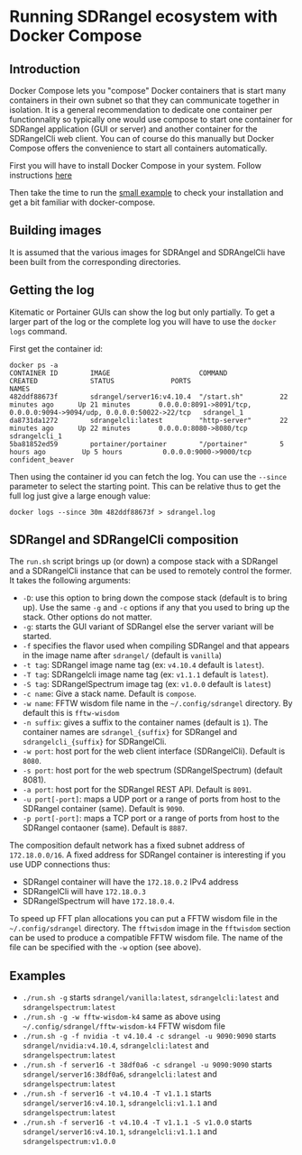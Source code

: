 <h1>Running SDRangel ecosystem with Docker Compose</h1>

<h2>Introduction</h2>

Docker Compose lets you "compose" Docker containers that is start many containers in their own subnet so that they can communicate together in isolation. It is a general recommendation to dedicate one container per functionnality so typically one would use compose to start one container for SDRangel application (GUI or server) and another container for the SDRangelCli web client. You can of course do this manually but Docker Compose offers the convenience to start all containers automatically.

First you will have to install Docker Compose in your system. Follow instructions [here](https://docs.docker.com/compose/install/)

Then take the time to run the [small example](https://docs.docker.com/compose/gettingstarted/) to check your installation and get a bit familiar with docker-compose.

<h2>Building images</h2>

It is assumed that the various images for SDRAngel and SDRAngelCli have been built from the corresponding directories.

<h2>Getting the log</h2>

Kitematic or Portainer GUIs can show the log but only partially. To get a larger part of the log or the complete log you will have to use the `docker logs` command.

First get the container id:
<pre><code>docker ps -a
CONTAINER ID        IMAGE                      COMMAND             CREATED             STATUS              PORTS                                                                   NAMES
482ddf88673f        sdrangel/server16:v4.10.4  "/start.sh"         22 minutes ago      Up 21 minutes       0.0.0.0:8091->8091/tcp, 0.0.0.0:9094->9094/udp, 0.0.0.0:50022->22/tcp   sdrangel_1
da8731da1272        sdrangelcli:latest         "http-server"       22 minutes ago      Up 22 minutes       0.0.0.0:8080->8080/tcp                                                  sdrangelcli_1
5ba81852ed59        portainer/portainer        "/portainer"        5 hours ago         Up 5 hours          0.0.0.0:9000->9000/tcp                                                  confident_beaver
</code></pre>

Then using the container id you can fetch the log. You can use the `--since` parameter to select the starting point. This can be relative thus to get the full log just give a large enough value:

<pre><code>docker logs --since 30m 482ddf88673f > sdrangel.log</code></pre>

<h2>SDRangel and SDRangelCli composition</h2>

The `run.sh` script brings up (or down) a compose stack with a SDRangel and a SDRangelCli instance that can be used to remotely control the former. It takes the following arguments:

  - `-D`: use this option to bring down the compose stack (default is to bring up). Use the same `-g` and `-c` options if any that you used to bring up the stack. Other options do not matter.
  - `-g`: starts the GUI variant of SDRangel else the server variant will be started.
  - `-f` specifies the flavor used when compiling SDRangel and that appears in the image name after `sdrangel/` (default is `vanilla`)
  - `-t tag`: SDRangel image name tag (ex: `v4.10.4` default is `latest`).
  - `-T tag`: SDRangelcli image name tag (ex: `v1.1.1` default is `latest`).
  - `-S tag`: SDRangelSpectrum image tag (ex: `v1.0.0` default is `latest`)
  - `-c name`: Give a stack name. Default is `compose`.
  - `-w name`: FFTW wisdom file name in the `~/.config/sdrangel` directory. By default this is `fftw-wisdom`
  - `-n suffix`: gives a suffix to the container names (default is `1`). The container names are `sdrangel_{suffix}` for SDRangel and `sdrangelcli_{suffix}` for SDRangelCli.
  - `-w port`: host port for the web client interface (SDRangelCli). Default is `8080`.
  - `-s port`: host port for the web spectrum (SDRangelSpectrum) (default 8081).
  - `-a port`: host port for the SDRangel REST API. Default is `8091`.
  - `-u port[-port]`: maps a UDP port or a range of ports from host to the SDRangel container (same). Default is `9090`.
  - `-p port[-port]`: maps a TCP port or a range of ports from host to the SDRangel contaoner (same). Default is `8887`.

The composition default network has a fixed subnet address of `172.18.0.0/16`. A fixed address for SDRangel container is interesting if you use UDP connections thus:
  - SDRangel container will have the `172.18.0.2` IPv4 address
  - SDRangelCli will have  `172.18.0.3`
  - SDRangelSpectrum will have `172.18.0.4`.

To speed up FFT plan allocations you can put a FFTW wisdom file in the `~/.config/sdrangel` directory. The `fftwisdom` image in the `fftwisdom` section can be used to produce a compatible FFTW wisdom file. The name of the file can be specified with the `-w` option (see above).

<h2>Examples</h2>

  - `./run.sh -g` starts `sdrangel/vanilla:latest`, `sdrangelcli:latest` and `sdrangelspectrum:latest`
  - `./run.sh -g -w fftw-wisdom-k4` same as above using `~/.config/sdrangel/fftw-wisdom-k4` FFTW wisdom file
  - `./run.sh -g -f nvidia -t v4.10.4 -c sdrangel -u 9090:9090` starts `sdrangel/nvidia:v4.10.4`, `sdrangelcli:latest` and `sdrangelspectrum:latest`
  - `./run.sh -f server16 -t 38df0a6 -c sdrangel -u 9090:9090` starts `sdrangel/server16:38df0a6`, `sdrangelcli:latest` and `sdrangelspectrum:latest`
  - `./run.sh -f server16 -t v4.10.4 -T v1.1.1` starts `sdrangel/server16:v4.10.1`, `sdrangelcli:v1.1.1` and `sdrangelspectrum:latest`
  - `./run.sh -f server16 -t v4.10.4 -T v1.1.1 -S v1.0.0` starts `sdrangel/server16:v4.10.1`, `sdrangelcli:v1.1.1` and `sdrangelspectrum:v1.0.0`
